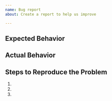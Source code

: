 ```yaml
---
name: Bug report
about: Create a report to help us improve

---
```


## Expected Behavior


## Actual Behavior


## Steps to Reproduce the Problem

  1.
  2.
  3.
